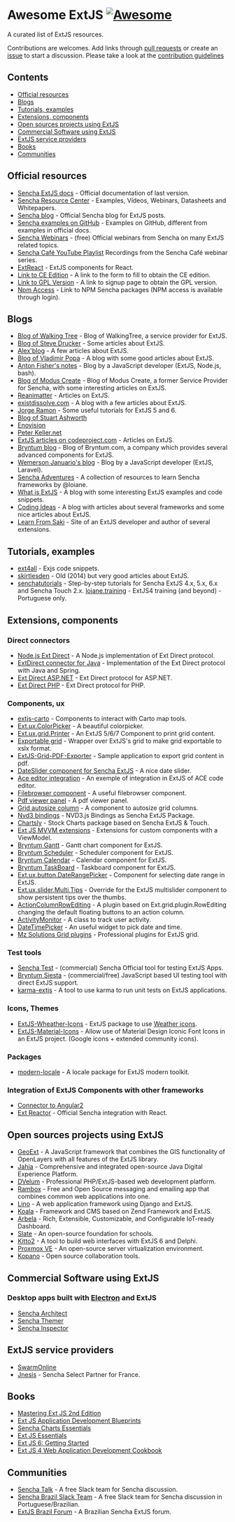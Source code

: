 # Awesome ExtJS [![Awesome](https://awesome.re/badge-flat.svg)](https://awesome.re)

A curated list of ExtJS resources.

Contributions are welcomes. Add links through [pull requests](https://github.com/abenhamdine/awesome-extjs/pulls) or create an [issue](https://github.com/abenhamdine/awesome-extjs/issues) to start a discussion. Please take a look at the [contribution guidelines](CONTRIBUTING.md)

## Contents

- [Official resources](#official-resources)
- [Blogs](#blogs)
- [Tutorials, examples](#tutorials-examples)
- [Extensions, components](#extensions-components)
- [Open sources projects using ExtJS](#open-sources-projects-using-extjs)
- [Commercial Software using ExtJS](#commercial-software-using-extjs)
- [ExtJS service providers](#extjs-service-providers)
- [Books](#books)
- [Communities](#communities)

## Official resources

- [Sencha ExtJS docs](https://docs.sencha.com/extjs/) - Official documentation of last version.
- [Sencha Resource Center](https://www.sencha.com/resources/) - Examples, Vídeos, Webinars, Datasheets and Whitepapers.
- [Sencha blog](https://www.sencha.com/blog/category/sencha-ext-js) - Official Sencha blog for ExtJS posts.
- [Sencha examples on GitHub](https://github.com/sencha-extjs-examples) - Examples on GitHub, different from examples in official docs.
- [Sencha Webinars](https://www.sencha.com/resources/webinars/) - (free) Official webinars from Sencha on many ExtJS related topics.
- [Sencha Café YouTube Playlist](https://www.youtube.com/playlist?list=PLhok5qPG-Cq1aDGqnMZxYDwPoaBz2vIug) Recordings from the Sencha Café webinar series.
- [ExtReact](https://www.sencha.com/products/extreact/#app) - ExtJS components for React.
- [Link to CE Edition](https://www.sencha.com/products/extjs/communityedition/) - A link to the form to fill to obtain the CE edition.
- [Link to GPL Version](https://www.sencha.com/legal/gpl/) - A link to signup page to obtain the GPL version.
- [Npm Access](https://sencha.myget.org/) - Link to NPM Sencha packages (NPM access is available through login).

## Blogs

- [Blog of Walking Tree](https://walkingtree.tech/index.php/blog) - Blog of WalkingTree, a service provider for ExtJS.
- [Blog of Steve Drucker](https://druckit.wordpress.com/) - Some articles about ExtJS.
- [Alex'blog](https://abarre.wordpress.com/) - A few articles about ExtJS.
- [Blog of Vladimir Popa](http://vadimpopa.com/) - A blog with some good articles about ExtJS.
- [Anton Fisher's notes](https://antonfisher.com/) - Blog by a JavaScript developer (ExtJS, Node.js, bash).
- [Blog of Modus Create](https://moduscreate.com/insights/blog/) - Blog of Modus Create, a former Service Provider for Sencha, with some interesting articles on ExtJS.
- [Reanimatter](http://reanimatter.com/tag/ext-js/) - Articles on ExtJS.
- [existdissolve.com](http://existdissolve.com/) - A blog with a few articles about ExtJS.
- [Jorge Ramon](http://jorgeramon.me/tag/extjs-tutorial/) - Some useful tutorials for ExtJS 5 and 6.
- [Blog of Stuart Ashworth](http://www.stuartashworth.com/blog/)
- [Enovision](https://www.enovision.net/blog)
- [Peter Keller.net](https://peterkellner.net/posts)
- [ExtJS articles on codeproject.com](https://www.codeproject.com/Tags/ExtJS) - Articles on ExtJS.
- [Bryntum blog](https://bryntum.com/blog) - Blog of Bryntum.com, a company which provides several advanced components for ExtJS.
- [Wemerson Januario's blog](http://wemersonjanuario.com.br) - Blog by a JavaScript developer (ExtJS, Laravel).
- [Sencha Adventures](https://github.com/loiane/sencha-adventures) - A collection of resources to learn Sencha frameworks by @loiane.
- [What is ExtJS](http://whatisextjs.com/) - A blog with some interesting ExtJS examples and code snippets.
- [Coding Ideas](http://www.coding-ideas.de/category/blog/extjs/) - A blog with articles about several frameworks and some nice articles about ExtJS.
- [Learn From Saki](http://extjs.eu/) - Site of an ExtJS developer and author of several extensions.

## Tutorials, examples

- [ext4all](https://ext4all.com/) - Exjs code snippets.
- [skirtlesden](http://skirtlesden.com/articles/) - Old (2014) but very good articles about ExtJS.
- [senchatutorials](http://senchatutorials.in/) - Step-by-step tutorials for Sencha ExtJS 4.x, 5.x, 6.x and Sencha Touch 2.x.
 [loiane.training](https://loiane.training/course/fundamentos-ext-js-4/) - ExtJS4 training (and beyond) - Portuguese only.

## Extensions, components

### Direct connectors
- [Node.js Ext Direct](https://github.com/jurisv/nodejs.extdirect) - A Node.js implementation of Ext Direct protocol.
- [ExtDirect connector for Java](https://github.com/ralscha/extdirectspring) - Implementation of the Ext Direct protocol with Java and Spring.
- [Ext Direct ASP.NET](https://github.com/elishnevsky/ext-direct-mvc) - Ext Direct protocol for ASP.NET.
- [Ext Direct PHP](https://github.com/teqneers/ext-direct) - Ext Direct protocol for PHP.

### Components, ux

- [extjs-carto](https://github.com/CrestoneDigital/extjs-carto) - Components to interact with Carto map tools.
- [Ext.ux.ColorPicker](https://github.com/sw4/Ext.ux.ColorPicker) - A beautiful colorpicker.
- [Ext.ux.grid.Printer](https://github.com/Arhia/Ext.ux.grid.Printer) - An ExtJS 5/6/7 Component to print grid content.
- [Exportable grid](https://github.com/yorl1n/ext.ExportableGrid) - Wrapper over ExtJS's grid to make grid exportable to xslx format.
- [ExtJS-Grid-PDF-Exporter](https://github.com/shikhirsingh/ExtJS-Grid-PDF-Exporter) - Sample application to export grid content in pdf.
- [DateSlider component for Sencha ExtJS](https://github.com/OhmzTech/extjs-dateslider) - A nice date slider.
- [Ace editor integration](https://github.com/cadorn/ace-extjs) - An exemple of integration in ExtJS of ACE code editor.
- [Filebrowser component](https://github.com/revolunet/Ext.ux.filebrowser) - A useful filebrowser component.
- [Pdf viewer panel](https://github.com/SunboX/ext_ux_pdf_panel) - A pdf viewer panel.
- [Grid autosize column](http://reanimatter.com/2016/03/12/ext-js-grid-plugin-autosizing-columns-to-fit-content/) - A component to autosize grid columns.
- [Nvd3 bindings](https://github.com/syslogic/extjs-nvd3-charts) - NVD3.js Bindings as Sencha ExtJS Package.
- [Chartsly](https://github.com/walkingtree/chartsly) - Stock Charts package based on Sencha ExtJS & Touch.
- [Ext JS MVVM extensions](https://github.com/alexeysolonets/extjs-mvvm-extensions) - Extensions for custom components with a ViewModel.
- [Bryntum Gantt](https://www.bryntum.com/products/gantt-for-extjs/) - Gantt chart component for ExtJS.
- [Bryntum Scheduler](https://www.bryntum.com/products/scheduler-for-extjs/) - Scheduler component for ExtJS.
- [Bryntum Calendar](https://www.bryntum.com/products/calendar-for-extjs/) - Calendar component for ExtJS.
- [Bryntum TaskBoard](https://www.bryntum.com/products/taskboard-for-extjs/) - Taskboard component for ExtJS.
- [Ext.ux.button.DateRangePicker](https://github.com/wencywww/Ext.ux.button.DateRangePicker) - Component for selecting date range in ExtJS.
- [Ext.ux.slider.Multi.Tips](https://github.com/wencywww/Ext.ux.slider.Multi.Tips) - Override for the ExtJS multislider component to show persistent tips over the thumbs.
- [ActionColumnRowEditing](https://github.com/maltempi/extjs-action-column-row-editing) - A plugin based on Ext.grid.plugin.RowEditing changing the default floating buttons to an action column.
- [ActivityMonitor](https://github.com/Arhia/ExtJS-ActivityMonitor) - A class to track user activity.
- [DateTimePicker](https://github.com/gportela85/DateTimeField) - An useful widget to pick date and time.
- [Mz Solutions Grid plugins](https://www.mzsolutions.eu/grid-plugins.html) - Professional plugins for ExtJS grid.

### Test tools

- [Sencha Test](https://www.sencha.com/products/test/) - (commercial) Sencha Official tool for testing ExtJS Apps.
- [Bryntum Siesta](https://www.bryntum.com/products/siesta/) - (commercial/free) JavaScript based UI testing tool with direct ExtJS support.
- [karma-extjs](https://github.com/Unit4/karma-extjs) - A tool to use karma to run unit tests on ExtJS applications.

### Icons, Themes

- [ExtJS-Wheather-Icons](https://github.com/RichardStyles/ExtJS-Weather-Icons) - ExtJS package to use [Weather icons](https://erikflowers.github.io/weather-icons/).
- [ExtJS-Material-Icons](https://github.com/RichardStyles/ExtJS-Material-Icons) - Allow use of Material Design Iconic Font Icons in an ExtJS project. (Google icons + extended community icons).

### Packages

- [modern-locale](https://github.com/wemersonjanuario/modern-locale) - A locale package for ExtJS modern toolkit.

### Integration of ExtJS Components with other frameworks

- [Connector to Angular2](https://github.com/mgusmano/angular2-extjs)
- [Ext Reactor](https://github.com/sencha/extjs-reactor) - Official Sencha integration with React.

## Open sources projects using ExtJS

- [GeoExt](https://github.com/geoext/geoext3) - A JavaScript framework that combines the GIS functionality of OpenLayers with all features of the ExtJS library.
- [Jahia](https://github.com/Jahia) - Comprehensive and integrated open-source Java Digital Experience Platform.
- [DVelum](https://github.com/dvelum/dvelum) - Professional PHP/ExtJS-based web development platform.
- [Rambox](https://github.com/saenzramiro/rambox) - Free and Open Source messaging and emailing app that combines common web applications into one.
- [Lino](https://github.com/lino-framework/lino) - A web application framework using Django and ExtJS.
- [Koala](https://github.com/koala-framework/koala-framework) - Framework and CMS based on Zend Framework and ExtJS.
- [Arbela](https://github.com/walkingtree/arbela) - Rich, Extensible, Customizable, and Configurable IoT-ready Dashboard.
- [Slate](https://github.com/SlateFoundation/slate) - An open-source foundation for schools.
- [Kitto2](https://github.com/EtheaDev/kitto2) - A tool to build web interfaces with ExtJS 6 and Delphi.
- [Proxmox VE](https://www.proxmox.com/en/proxmox-ve) - An open-source server virtualization environment.
- [Kopano](https://kopano.io/) - Open source collaboration tools.

## Commercial Software using ExtJS

### Desktop apps built with [Electron](https://electron.atom.io/) and ExtJS

- [Sencha Architect](https://www.sencha.com/products/architect/)
- [Sencha Themer](https://www.sencha.com/products/themer/)
- [Sencha Inspector](https://www.sencha.com/products/inspector/)

## ExtJS service providers

- [SwarmOnline](https://www.swarmonline.com/)
- [Jnesis](https://jnesis.com/fr/index.html) - Sencha Select Partner for France.

## Books

- [Mastering Ext JS 2nd Edition](https://www.packtpub.com/web-development/mastering-ext-js-second-edition)
- [Ext JS Application Development Blueprints](https://www.packtpub.com/web-development/ext-js-application-development-blueprints)
- [Sencha Charts Essentials](https://www.packtpub.com/web-development/sencha-charts-essentials)
- [Ext JS Essentials](https://www.packtpub.com/web-development/ext-js-essentials)
- [Ext JS 6: Getting Started](http://www.extjs6gettingstarted.com)
- [Ext JS 4 Web Application Development Cookbook](https://www.packtpub.com/web-development/ext-js-4-web-application-development-cookbook)

## Communities

- [Sencha Talk](http://www.senchatalk.com) - A free Slack team for Sencha discussion.
- [Sencha Brazil Slack Team](http://slack.extjs.com.br/) - A free Slack team for Sencha discussion in Portuguese/Brazilian.
- [ExtJS Brazil Forum](http://extjs.com.br/) - A Brazilian Sencha ExtJS forum.
